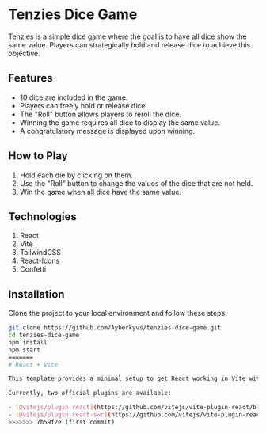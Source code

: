 # Tenzies Dice Game

Tenzies is a simple dice game where the goal is to have all dice show the same value. Players can strategically hold and release dice to achieve this objective.

## Features

- 10 dice are included in the game.
- Players can freely hold or release dice.
- The "Roll" button allows players to reroll the dice.
- Winning the game requires all dice to display the same value.
- A congratulatory message is displayed upon winning.

## How to Play

1. Hold each die by clicking on them.
2. Use the "Roll" button to change the values of the dice that are not held.
3. Win the game when all dice have the same value.

## Technologies

1. React
2. Vite
3. TailwindCSS
4. React-Icons
5. Confetti

## Installation

Clone the project to your local environment and follow these steps:

```bash
git clone https://github.com/Ayberkyvs/tenzies-dice-game.git
cd tenzies-dice-game
npm install
npm start
=======
# React + Vite

This template provides a minimal setup to get React working in Vite with HMR and some ESLint rules.

Currently, two official plugins are available:

- [@vitejs/plugin-react](https://github.com/vitejs/vite-plugin-react/blob/main/packages/plugin-react/README.md) uses [Babel](https://babeljs.io/) for Fast Refresh
- [@vitejs/plugin-react-swc](https://github.com/vitejs/vite-plugin-react-swc) uses [SWC](https://swc.rs/) for Fast Refresh
>>>>>>> 7b59f2e (first commit)
```
